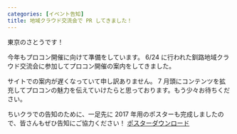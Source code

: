 ```yaml
---
categories: [イベント告知]
title: 地域クラウド交流会で PR してきました！
---
```


東京のさとうです！

今年もプロコン開催に向けて準備をしています。
6/24 に行われた釧路地域クラウド交流会に参加してプロコン開催の案内をしてきました。

サイトでの案内が遅くなっていて申し訳ありません。
7 月頭にコンテンツを拡充してプロコンの魅力を伝えていけたらと思っております。もう少々お待ちください。

ちいクラでの告知のために、一足先に 2017 年用のポスターも完成しましたので、皆さんもぜひ告知にご協力ください！
[ポスターダウンロード](/assets/pdf/2017A4out.pdf)

